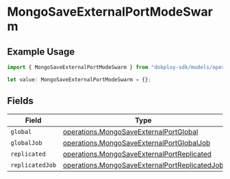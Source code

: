 # MongoSaveExternalPortModeSwarm

## Example Usage

```typescript
import { MongoSaveExternalPortModeSwarm } from "dokploy-sdk/models/operations";

let value: MongoSaveExternalPortModeSwarm = {};
```

## Fields

| Field                                                                                                          | Type                                                                                                           | Required                                                                                                       | Description                                                                                                    |
| -------------------------------------------------------------------------------------------------------------- | -------------------------------------------------------------------------------------------------------------- | -------------------------------------------------------------------------------------------------------------- | -------------------------------------------------------------------------------------------------------------- |
| `global`                                                                                                       | [operations.MongoSaveExternalPortGlobal](../../models/operations/mongosaveexternalportglobal.md)               | :heavy_minus_sign:                                                                                             | N/A                                                                                                            |
| `globalJob`                                                                                                    | [operations.MongoSaveExternalPortGlobalJob](../../models/operations/mongosaveexternalportglobaljob.md)         | :heavy_minus_sign:                                                                                             | N/A                                                                                                            |
| `replicated`                                                                                                   | [operations.MongoSaveExternalPortReplicated](../../models/operations/mongosaveexternalportreplicated.md)       | :heavy_minus_sign:                                                                                             | N/A                                                                                                            |
| `replicatedJob`                                                                                                | [operations.MongoSaveExternalPortReplicatedJob](../../models/operations/mongosaveexternalportreplicatedjob.md) | :heavy_minus_sign:                                                                                             | N/A                                                                                                            |